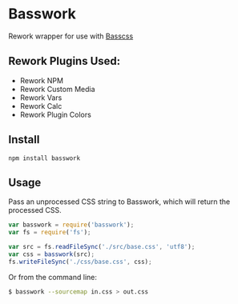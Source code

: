 # Basswork

Rework wrapper for use with [Basscss](http://basscss.com)

## Rework Plugins Used:
- Rework NPM
- Rework Custom Media
- Rework Vars
- Rework Calc
- Rework Plugin Colors

## Install

```
npm install basswork
```

## Usage
Pass an unprocessed CSS string to Basswork, which will return the processed CSS.

```javascript
var basswork = require('basswork');
var fs = require('fs');

var src = fs.readFileSync('./src/base.css', 'utf8');
var css = basswork(src);
fs.writeFileSync('./css/base.css', css);
```

Or from the command line:

```sh
$ basswork --sourcemap in.css > out.css
```
